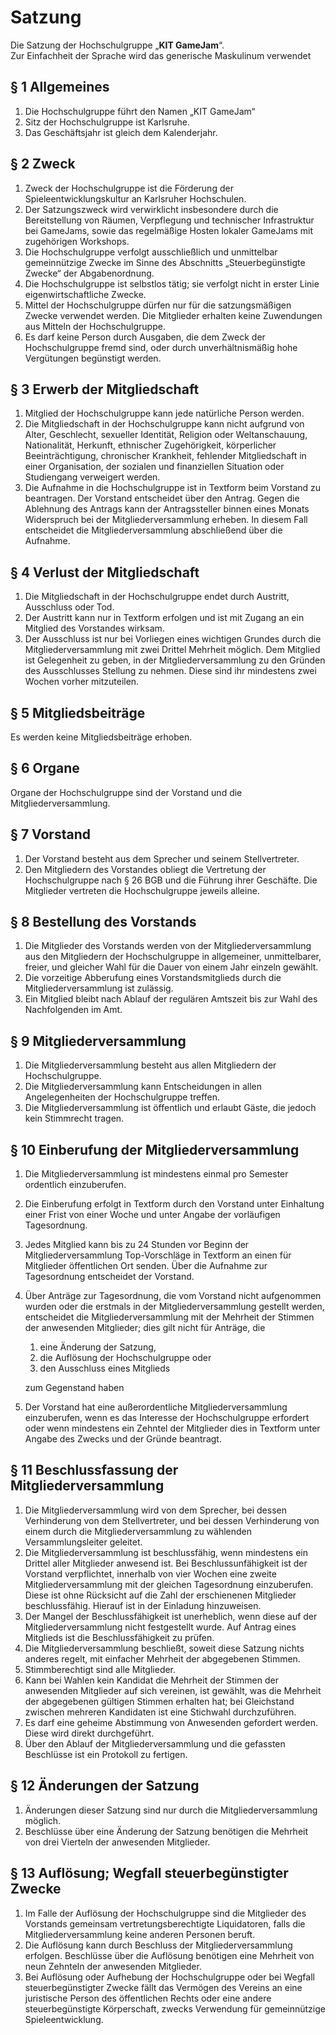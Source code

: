 # Satzung

Die Satzung der Hochschulgruppe „**KIT GameJam**“.\
Zur Einfachheit der Sprache wird das generische Maskulinum verwendet

## § 1 Allgemeines

1. Die Hochschulgruppe führt den Namen „KIT GameJam“
2. Sitz der Hochschulgruppe ist Karlsruhe.
3. Das Geschäftsjahr ist gleich dem Kalenderjahr.

## § 2 Zweck

1. Zweck der Hochschulgruppe ist die Förderung der Spieleentwicklungskultur an Karlsruher Hochschulen.
2. Der Satzungszweck wird verwirklicht insbesondere durch die Bereitstellung von Räumen, Verpflegung und technischer
   Infrastruktur bei GameJams, sowie das regelmäßige Hosten lokaler GameJams mit zugehörigen Workshops.
3. Die Hochschulgruppe verfolgt ausschließlich und unmittelbar gemeinnützige Zwecke im Sinne des Abschnitts
   „Steuerbegünstigte Zwecke“ der Abgabenordnung.
4. Die Hochschulgruppe ist selbstlos tätig; sie verfolgt nicht in erster Linie eigenwirtschaftliche Zwecke.
5. Mittel der Hochschulgruppe dürfen nur für die satzungsmäßigen Zwecke verwendet werden. Die Mitglieder erhalten keine
   Zuwendungen aus Mitteln der Hochschulgruppe.
6. Es darf keine Person durch Ausgaben, die dem Zweck der Hochschulgruppe fremd sind, oder durch unverhältnismäßig hohe
   Vergütungen begünstigt werden.

## § 3 Erwerb der Mitgliedschaft

1. Mitglied der Hochschulgruppe kann jede natürliche Person werden.
2. Die Mitgliedschaft in der Hochschulgruppe kann nicht aufgrund von Alter, Geschlecht, sexueller Identität, Religion
   oder Weltanschauung, Nationalität, Herkunft, ethnischer Zugehörigkeit, körperlicher Beeinträchtigung, chronischer
   Krankheit, fehlender Mitgliedschaft in einer Organisation, der sozialen und finanziellen Situation oder Studiengang
   verweigert werden.
3. Die Aufnahme in die Hochschulgruppe ist in Textform beim Vorstand zu beantragen. Der Vorstand entscheidet über den
   Antrag. Gegen die Ablehnung des Antrags kann der Antragssteller binnen eines Monats Widerspruch bei der
   Mitgliederversammlung erheben. In diesem Fall entscheidet die Mitgliederversammlung abschließend über die
   Aufnahme.

## § 4 Verlust der Mitgliedschaft

1. Die Mitgliedschaft in der Hochschulgruppe endet durch Austritt, Ausschluss oder Tod.
2. Der Austritt kann nur in Textform erfolgen und ist mit Zugang an ein Mitglied des Vorstandes wirksam.
3. Der Ausschluss ist nur bei Vorliegen eines wichtigen Grundes durch die Mitgliederversammlung mit zwei Drittel
   Mehrheit möglich. Dem Mitglied ist Gelegenheit zu geben, in der Mitgliederversammlung zu den Gründen des Ausschlusses
   Stellung zu nehmen. Diese sind ihr mindestens zwei Wochen vorher mitzuteilen.

## § 5 Mitgliedsbeiträge

Es werden keine Mitgliedsbeiträge erhoben.

## § 6 Organe

Organe der Hochschulgruppe sind der Vorstand und die Mitgliederversammlung.

## § 7 Vorstand

1. Der Vorstand besteht aus dem Sprecher und seinem Stellvertreter.
2. Den Mitgliedern des Vorstandes obliegt die Vertretung der Hochschulgruppe nach § 26 BGB und die Führung ihrer
   Geschäfte. Die Mitglieder vertreten die Hochschulgruppe jeweils alleine.

## § 8 Bestellung des Vorstands

1. Die Mitglieder des Vorstands werden von der Mitgliederversammlung aus den Mitgliedern der Hochschulgruppe in
   allgemeiner, unmittelbarer, freier, und gleicher Wahl für die Dauer von einem Jahr einzeln gewählt.
2. Die vorzeitige Abberufung eines Vorstandsmitglieds durch die Mitgliederversammlung ist zulässig.
3. Ein Mitglied bleibt nach Ablauf der regulären Amtszeit bis zur Wahl des Nachfolgenden im Amt.

## § 9 Mitgliederversammlung

1. Die Mitgliederversammlung besteht aus allen Mitgliedern der Hochschulgruppe.
2. Die Mitgliederversammlung kann Entscheidungen in allen Angelegenheiten der Hochschulgruppe treffen.
3. Die Mitgliederversammlung ist öffentlich und erlaubt Gäste, die jedoch kein Stimmrecht tragen.

## § 10 Einberufung der Mitgliederversammlung

1. Die Mitgliederversammlung ist mindestens einmal pro Semester ordentlich einzuberufen.
2. Die Einberufung erfolgt in Textform durch den Vorstand unter Einhaltung einer Frist von einer Woche und unter Angabe
   der vorläufigen Tagesordnung.
3. Jedes Mitglied kann bis zu 24 Stunden vor Beginn der Mitgliederversammlung Top-Vorschläge in Textform an einen für
   Mitglieder öffentlichen Ort senden. Über die Aufnahme zur Tagesordnung entscheidet der Vorstand.
4. Über Anträge zur Tagesordnung, die vom Vorstand nicht aufgenommen wurden oder die erstmals in der
   Mitgliederversammlung gestellt werden, entscheidet die Mitgliederversammlung mit der Mehrheit der Stimmen der
   anwesenden Mitglieder; dies gilt nicht für Anträge, die
    1. eine Änderung der Satzung,
    2. die Auflösung der Hochschulgruppe oder
    3. den Ausschluss eines Mitglieds

   zum Gegenstand haben
5. Der Vorstand hat eine außerordentliche Mitgliederversammlung einzuberufen, wenn es das Interesse der Hochschulgruppe
   erfordert oder wenn mindestens ein Zehntel der Mitglieder dies in Textform unter Angabe des Zwecks und der Gründe
   beantragt.

## § 11 Beschlussfassung der Mitgliederversammlung

1. Die Mitgliederversammlung wird von dem Sprecher, bei dessen Verhinderung von dem Stellvertreter,
   und bei dessen Verhinderung von einem durch die Mitgliederversammlung zu wählenden Versammlungsleiter geleitet.
2. Die Mitgliederversammlung ist beschlussfähig, wenn mindestens ein Drittel aller Mitglieder anwesend ist. Bei
   Beschlussunfähigkeit ist der Vorstand verpflichtet, innerhalb von vier Wochen eine zweite Mitgliederversammlung mit
   der gleichen Tagesordnung einzuberufen. Diese ist ohne Rücksicht auf die Zahl der erschienenen Mitglieder
   beschlussfähig. Hierauf ist in der Einladung hinzuweisen.
3. Der Mangel der Beschlussfähigkeit ist unerheblich, wenn diese auf der Mitgliederversammlung nicht festgestellt wurde.
   Auf Antrag eines Mitglieds ist die Beschlussfähigkeit zu prüfen.
4. Die Mitgliederversammlung beschließt, soweit diese Satzung nichts anderes regelt, mit einfacher Mehrheit der
   abgegebenen Stimmen.
5. Stimmberechtigt sind alle Mitglieder.
6. Kann bei Wahlen kein Kandidat die Mehrheit der Stimmen der anwesenden Mitglieder auf sich vereinen, ist gewählt,
   was die Mehrheit der abgegebenen gültigen Stimmen erhalten hat; bei Gleichstand zwischen mehreren Kandidaten ist eine
   Stichwahl durchzuführen.
7. Es darf eine geheime Abstimmung von Anwesenden gefordert werden. Diese wird direkt durchgeführt.
8. Über den Ablauf der Mitgliederversammlung und die gefassten Beschlüsse ist ein Protokoll zu fertigen.

## § 12 Änderungen der Satzung

1. Änderungen dieser Satzung sind nur durch die Mitgliederversammlung möglich.
2. Beschlüsse über eine Änderung der Satzung benötigen die Mehrheit von drei Vierteln der anwesenden Mitglieder.

## § 13 Auflösung; Wegfall steuerbegünstigter Zwecke

1. Im Falle der Auflösung der Hochschulgruppe sind die Mitglieder des Vorstands gemeinsam
   vertretungsberechtigte Liquidatoren, falls die Mitgliederversammlung keine anderen Personen beruft.
2. Die Auflösung kann durch Beschluss der Mitgliederversammlung erfolgen. Beschlüsse über die Auflösung benötigen eine
   Mehrheit von neun Zehnteln der anwesenden Mitglieder.
3. Bei Auflösung oder Aufhebung der Hochschulgruppe oder bei Wegfall steuerbegünstigter Zwecke fällt das Vermögen des
   Vereins an eine juristische Person des öffentlichen Rechts oder eine andere steuerbegünstigte Körperschaft, zwecks
   Verwendung für gemeinnützige Spieleentwicklung.
